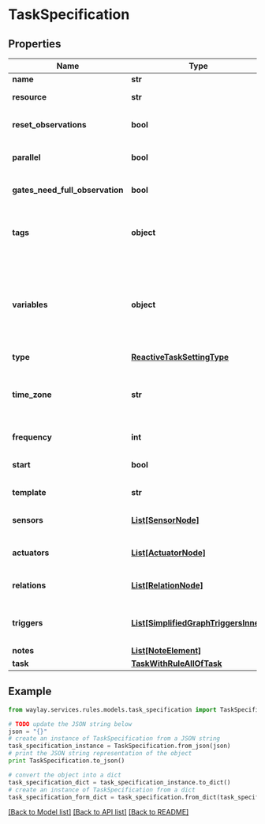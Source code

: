 # TaskSpecification


## Properties

Name | Type | Description | Notes
------------ | ------------- | ------------- | -------------
**name** | **str** |  | 
**resource** | **str** | Unique resource identifier | [optional] 
**reset_observations** | **bool** |  | [optional] [default to True]
**parallel** | **bool** |  | [optional] [default to True]
**gates_need_full_observation** | **bool** |  | [optional] [default to False]
**tags** | **object** | Key-value pairs on which you can set at task creation and later filter tasks | [optional] 
**variables** | **object** | set of variables which will be used when starting a task and will automatically be injected in the template before starting a task. | [optional] 
**type** | [**ReactiveTaskSettingType**](ReactiveTaskSettingType.md) |  | 
**time_zone** | **str** | Optional identifier of the time zone in which the schedule expression is to be interpreted | [optional] 
**frequency** | **int** | polling frequency in milliseconds | [optional] 
**start** | **bool** |  | [optional] [default to True]
**template** | **str** | Unique template identifier | 
**sensors** | [**List[SensorNode]**](SensorNode.md) | List of sensors with required properties | [optional] 
**actuators** | [**List[ActuatorNode]**](ActuatorNode.md) | List of actuators with required properties | [optional] 
**relations** | [**List[RelationNode]**](RelationNode.md) | List of relations (gates) between sensors | [optional] 
**triggers** | [**List[SimplifiedGraphTriggersInner]**](SimplifiedGraphTriggersInner.md) | List of conditions under which actuators/sensors get executed. | [optional] 
**notes** | [**List[NoteElement]**](NoteElement.md) |  | [optional] 
**task** | [**TaskWithRuleAllOfTask**](TaskWithRuleAllOfTask.md) |  | 

## Example

```python
from waylay.services.rules.models.task_specification import TaskSpecification

# TODO update the JSON string below
json = "{}"
# create an instance of TaskSpecification from a JSON string
task_specification_instance = TaskSpecification.from_json(json)
# print the JSON string representation of the object
print TaskSpecification.to_json()

# convert the object into a dict
task_specification_dict = task_specification_instance.to_dict()
# create an instance of TaskSpecification from a dict
task_specification_form_dict = task_specification.from_dict(task_specification_dict)
```
[[Back to Model list]](../README.md#documentation-for-models) [[Back to API list]](../README.md#documentation-for-api-endpoints) [[Back to README]](../README.md)


